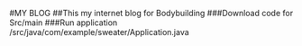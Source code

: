 #MY BLOG
##This my internet blog for Bodybuilding
###Download code for Src/main
###Run application /src/java/com/example/sweater/Application.java